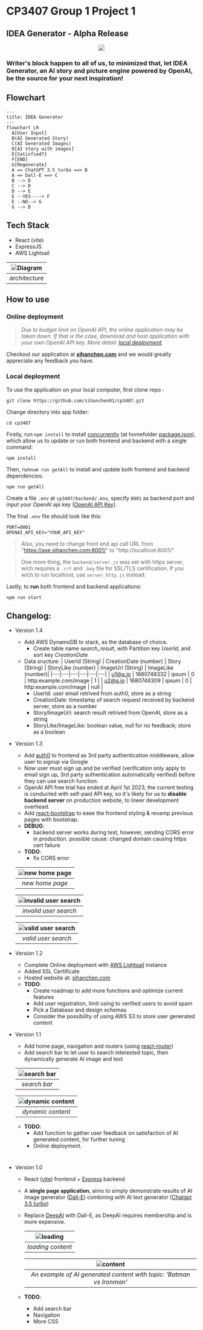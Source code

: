 # CP3407 Group 1 Project 1
## IDEA Generator - Alpha Release

<p align="center">
  <img src="./image/idea.png">
</p>

### Writer's block happen to all of us, to minimized that, let IDEA Generator, an AI story and picture engine powered by OpenAI, be the source for your next inspiration!

## Flowchart
```mermaid
---
title: IDEA Generator
---
flowchart LR
  A[User Input]
  B(AI Generated Story)
  C(AI Generated Images)
  D[AI story with images]
  E{Satisfied?}
  F[END]
  G[Regenerate]
  A == ChatGPT 3.5 turbo ==> B
  A == Dall-E ==> C
  B --> D
  C --> D
  D --> E
  E --YES----> F
  E --NO--> G
  G --> D
```
## Tech Stack
* React (vite)
* ExpressJS
* AWS Lightsail 

| ![Diagram](./image/architecture_diagram.png) | 
|:--:| 
| *architecture* |

## How to use
### Online deployment
> *Due to budget limit on OpenAI API, the online application may be taken down. If that is the case, download and host application with your own OpenAI API key. More detail: [local deployment](#local-deployment).*

Checkout our application at **[sihanchen.com](https://sihanchen.com)** and we would greatly appreciate any feedback you have.

### Local deployment

To use the application on your local computer, first clone repo :
```
git clone https://github.com/sihanchen01/cp3407.git
```
Change directory into app folder:
```
cd cp3407
```
Firstly, run `npm install` to install [concurrently](https://www.npmjs.com/package/concurrently) (at homefolder [package.json](./package.json)), which allow us to update or run both frontend and backend with a single command:
```
npm install
```
Then, run`num run getAll` to install and update both frontend and backend dependencies:
```
npm run getAll
```
Create a file `.env` at `cp3407/backend/.env`, specify `8001` as backend port and input your OpenAI api key ([OpenAI API Key](https://platform.openai.com/account/api-keys)). 

The final `.env` file should look like this:
```
PORT=8001
OPENAI_API_KEY="YOUR_API_KEY"
```

> Also, you need to change front end api call URL from "https://ase.sihanchen.com:8001/" to "http://localhost:8001/" 

> One more thing, the `backend/server.js` was set with https server, wich requires a `.crt` and `.key` file for SSL/TLS certification. If you wich to run localhost, use `server_http.js` instead.

Lastly, to **run** both frontend and backend applications:
```
npm run start
```
## Changelog:
* Version 1.4
    * Add AWS DynamoDB to stack, as the database of choice.
      * Create table name *search_result*, with Partition key *UserId*, and sort key *CreationDate*
    * Data sructure:
      | UserId (String) | CreationDate (number) | Story (String) | StoryLike (number) | ImageUrl (String) | ImageLike (number)|
      |---|---|---|---|---|---|
      | u1@a.io  | 1680748332  | ipsum  | 0 | http:example.com/image  | 1    |
      | u2@a.io  | 1680748309  | ipsum  | 0 | http:example.com/image  | null |
      * UserId: user email retrived from auth0, store as a string
      * CreationDate: timestamp of search request received by backend server, store as a number
      * Story/ImageUrl: search result retrived from OpenAI, store as a string
      * StoryLike/ImageLike: boolean value, null for no feedback; store as a boolean


* Version 1.3
    * Add [auth0](https://auth0.com/) to frontend as 3rd party authentication middleware, allow user to signup via Google
    * Now user must sign up and be verified (verification only apply to email sign up, 3rd party authentication automatically verified) before they can use search function.
    * OpenAI API free trial has ended at April 1st 2023, the current testing is conducted with self-paid API key, so it's likely for us to __disable backend server__ on production website, to lower development overhead.
    * Add [react-bootstrap](https://react-bootstrap.github.io/) to ease the frontend styling & revamp previous pages with bootstrap.
    * __DEBUG__:
      * backend server works during test, however, sending CORS error in production. possible cause: changed domain causing https cert failure
    * __TODO__:
      * fix CORS error

    | ![new home page](./image/new_home_page.png) |
    |:--:| 
    | *new home page* |

    | ![invalid user search](./image/invalid_user_search.png) |
    |:--:| 
    | *invalid user search* |

    | ![valid user search](./image/valid_user_search.png) |
    |:--:| 
    | *valid user search* |

* Version 1.2
    * Complete Online deployment with [AWS Lightsail](https://aws.amazon.com/lightsail/) instance
    * Added SSL Certificate
    * Hosted website at: [sihanchen.com](https://sihanchen.com)
    * __TODO__:
      * Create roadmap to add more functions and optimize current features
      * Add user registration, limit using to verified users to avoid spam 
      * Pick a Database and design schemas
      * Consider the possibility of using AWS S3 to store user generated content

* Version 1.1
    * Add home page, navigation and routers (using [react-router](https://reactrouter.com/en/main))
    * Add search bar to let user to search interested topic, then dynamically generate AI image and text 

    | ![search bar](./image/search_bar.png) |
    |:--:| 
    | *search bar* |

    | ![dynamic content](./image/user_generated_content.png) |
    |:--:| 
    | *dynamic content* |

    * __TODO__: 
        * Add function to gather user feedback on satisfaction of AI generated content, for further tuning
        * Online deployment.
    #

* Version 1.0
    * React ([vite](https://vitejs.dev/)) frontend + [Express](https://expressjs.com/) backend
    * A **single page application**, aims to simply demonstrate results of AI image generator ([Dall-E](https://platform.openai.com/docs/api-reference/images/create)) combining with AI text generator ([Chatgpt 3.5 turbo](https://platform.openai.com/docs/api-reference/chat/create))
    * Replace [DeepAI](https://deepai.org/machine-learning-model/text2img) with Dall-E, as DeepAI requires membership and is more expensive.

      | ![loading](./image/loading.png) |
      |:--:| 
      | *loading content* |

      | ![content](./image/story_with_image.png) |
      |:--:| 
      | *An example of AI generated content with topic: 'Batman vs Ironman'* |

    * __TODO__: 
      * Add search bar
      * Navigation
      * More CSS


